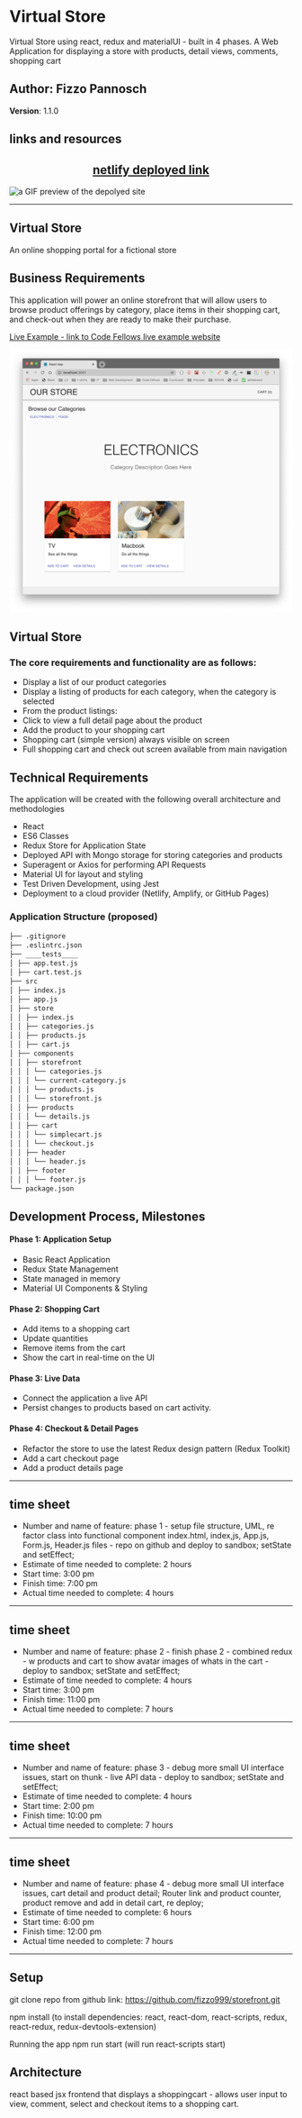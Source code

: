 # Virtual Store

Virtual Store using react, redux and materialUI - built in 4 phases. A Web Application for displaying a store with products, detail views, comments, shopping cart

## Author: Fizzo Pannosch

**Version**: 1.1.0

<!-- (increment the patch/fix version number if you make more commits past your first submission) -->

## links and resources

<!-- ## <center> [sandbox deployed site](https://5983i.csb.app/) </center> -->

## <center> [netlify deployed link](https://fizzo999-storefront.netlify.app/) </center>

![a GIF preview of the depolyed site](./src/assets/storefront.GIF)

<hr>

<!-- ## <center> UML of starter code - FIZZO </center> -->

<!-- ![](src/assets/UML-todoListManager.jpg) -->

## Virtual Store

An online shopping portal for a fictional store

## Business Requirements

This application will power an online storefront that will allow users to browse product offerings by category, place items in their shopping cart, and check-out when they are ready to make their purchase.

[Live Example - link to Code Fellows live example website](https://virtual-web-store.netlify.app/)

![Walkthrough Demo](./src/assets/previewStorefront.png)

## Virtual Store

### The core requirements and functionality are as follows:

- Display a list of our product categories
- Display a listing of products for each category, when the category is selected
- From the product listings:
- Click to view a full detail page about the product
- Add the product to your shopping cart
- Shopping cart (simple version) always visible on screen
- Full shopping cart and check out screen available from main navigation

## Technical Requirements

The application will be created with the following overall architecture and methodologies

- React
- ES6 Classes
- Redux Store for Application State
- Deployed API with Mongo storage for storing categories and products
- Superagent or Axios for performing API Requests
- Material UI for layout and styling
- Test Driven Development, using Jest
- Deployment to a cloud provider (Netlify, Amplify, or GitHub Pages)

### Application Structure (proposed)

```linux
├── .gitignore
├── .eslintrc.json
├── ____tests____
│ ├── app.test.js
│ ├── cart.test.js
├── src
│ ├── index.js
│ ├── app.js
│ ├── store
│ │ ├── index.js
│ │ ├── categories.js
│ │ ├── products.js
│ │ ├── cart.js
│ ├── components
│ │ ├── storefront
│ │ │ └── categories.js
│ │ │ └── current-category.js
│ │ │ └── products.js
│ │ │ └── storefront.js
│ │ ├── products
│ │ │ └── details.js
│ │ ├── cart
│ │ │ └── simplecart.js
│ │ │ └── checkout.js
│ │ ├── header
│ │ │ └── header.js
│ │ ├── footer
│ │ │ └── footer.js
└── package.json
```

## Development Process, Milestones

#### Phase 1: Application Setup

- Basic React Application
- Redux State Management
- State managed in memory
- Material UI Components & Styling

#### Phase 2: Shopping Cart

- Add items to a shopping cart
- Update quantities
- Remove items from the cart
- Show the cart in real-time on the UI

#### Phase 3: Live Data

- Connect the application a live API
- Persist changes to products based on cart activity.

#### Phase 4: Checkout & Detail Pages

- Refactor the store to use the latest Redux design pattern (Redux Toolkit)
- Add a cart checkout page
- Add a product details page

<hr/>

## time sheet

- Number and name of feature: phase 1 - setup file structure, UML, re factor class into functional component index.html, index,js, App.js, Form.js, Header.js files - repo on github and deploy to sandbox; setState and setEffect;
- Estimate of time needed to complete: 2 hours
- Start time: 3:00 pm
- Finish time: 7:00 pm
- Actual time needed to complete: 4 hours

<hr/>

## time sheet

- Number and name of feature: phase 2 - finish phase 2 - combined redux - w products and cart to show avatar images of whats in the cart - deploy to sandbox; setState and setEffect;
- Estimate of time needed to complete: 4 hours
- Start time: 3:00 pm
- Finish time: 11:00 pm
- Actual time needed to complete: 7 hours

<hr/>

## time sheet

- Number and name of feature: phase 3 - debug more small UI interface issues, start on thunk - live API data - deploy to sandbox; setState and setEffect;
- Estimate of time needed to complete: 4 hours
- Start time: 2:00 pm
- Finish time: 10:00 pm
- Actual time needed to complete: 7 hours

<hr/>

## time sheet

- Number and name of feature: phase 4 - debug more small UI interface issues, cart detail and product detail; Router link and product counter, product remove and add in detail cart, re deploy;
- Estimate of time needed to complete: 6 hours
- Start time: 6:00 pm
- Finish time: 12:00 pm
- Actual time needed to complete: 7 hours

<hr/>

## Setup

git clone repo from github link:
https://github.com/fizzo999/storefront.git

npm install
(to install dependencies: react, react-dom, react-scripts, redux, react-redux, redux-devtools-extension)

Running the app
npm run start (will run react-scripts start)

<!-- ## Tests

npm run test

- will run the command "react-scripts test --verbose --coverage" -->
<!-- tests performed with jest through react-scripts -->

<!-- "homepage": "https://github.com/fizzo999/storefront#readme" -->

## Architecture

react based jsx frontend that displays a shoppingcart - allows user input to view, comment, select and checkout items to a shopping cart.
